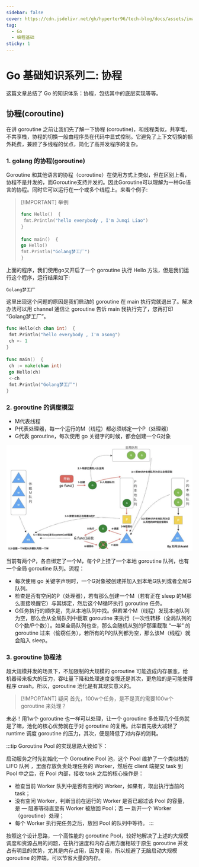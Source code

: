 ```yaml
---
sidebar: false
cover: https://cdn.jsdelivr.net/gh/hyperter96/tech-blog/docs/assets/images/go-cover2-goroutine.jpeg
tag:
  - Go
  - 编程基础
sticky: 1
---
```


# Go 基础知识系列二: 协程

这篇文章总结了 Go 的知识体系：协程，包括其中的底层实现等等。

## 协程(coroutine)

在讲 goroutine 之前让我们先了解一下协程 (coroutine)，和线程类似，共享堆，不共享栈，协程的切换一般由程序员在代码中显式控制。它避免了上下文切换的额外耗费，兼顾了多线程的优点，简化了高并发程序的复杂。

### 1. golang 的协程(goroutine)

Goroutine 和其他语言的协程（coroutine）在使用方式上类似，但在区别上看，协程不是并发的，而Goroutine支持并发的。因此Goroutine可以理解为一种Go语言的协程。同时它可以运行在一个或多个线程上。来看个例子:

> [!IMPORTANT] 举例
> ```go
> func Hello()  {
>  fmt.Println("hello everybody , I'm Junqi Liao")
> }
>
> func main()  {
> go Hello()
> fmt.Println("Golang梦工厂")
>}
>```

上面的程序，我们使用go又开启了一个 goroutine 执行 Hello 方法，但是我们运行这个程序，运行结果如下:
```
Golang梦工厂
```
这里出现这个问题的原因是我们启动的 goroutine 在 main 执行完就退出了。解决办法可以用 channel 通信让 goroutine 告诉 main 我执行完了，您再打印 “Golang梦工厂”。

```go
func Hello(ch chan int)  {
 fmt.Println("hello everybody , I'm asong")
 ch <- 1
}

func main()  {
 ch := make(chan int)
 go Hello(ch)
 <-ch
 fmt.Println("Golang梦工厂")
}
```

### 2. goroutine 的调度模型

- M代表线程
- P代表处理器，每一个运行的M（线程）都必须绑定一个P（处理器）
- G代表 goroutine，每次使用 go 关键字的时候，都会创建一个G对象

![GMP调度模型](../../assets/images/gmp.png "图3：GMP调度模型")

当前有两个P，各自绑定了一个M，每个P上挂了一个本地 goroutine 队列，也有一个全局 goroutine 队列。流程：

- 每次使用 go 关键字声明时，一个G对象被创建并加入到本地G队列或者全局G队列。
- 检查是否有空闲的P（处理器），若有那么创建一个M（若有正在 sleep 的M那么直接唤醒它）与其绑定，然后这个M循环执行 goroutine 任务。
- G任务执行的顺序是，先从本地队列中找。但若某个M（线程）发现本地队列为空，那么会从全局队列中截取 goroutine 来执行（一次性转移（全局队列的G个数/P个数））。如果全局队列也空，那么会随机从别的P那里截取 “一半” 的 goroutine 过来（偷窃任务），若所有的P的队列都为空，那么该M（线程）就会陷入 sleep。

### 3. goroutine 协程池

超大规模并发的场景下，不加限制的大规模的 goroutine 可能造成内存暴涨，给机器带来极大的压力，吞吐量下降和处理速度变慢还是其次，更危险的是可能使得程序 crash。所以，goroutine 池化是有其现实意义的。

> [!IMPORTANT] 疑问
> 首先，100w个任务，是不是真的需要100w个 goroutine 来处理？


未必！用1w个 goroutine 也一样可以处理，让一个 goroutine 多处理几个任务就是了嘛，池化的核心优势就在于对 goroutine 的复用。此举首先极大减轻了 runtime 调度 goroutine 的压力，其次，便是降低了对内存的消耗。


:::tip
Goroutine Pool 的实现思路大致如下：

启动服务之时先初始化一个 Goroutine Pool 池，这个 Pool 维护了一个类似栈的 LIFO 队列 ，里面存放负责处理任务的 Worker，然后在 client 端提交 task 到 Pool 中之后，在 Pool 内部，接收 task 之后的核心操作是：

- 检查当前 Worker 队列中是否有空闲的 Worker，如果有，取出执行当前的 task；
- 没有空闲 Worker，判断当前在运行的 Worker 是否已超过该 Pool 的容量，是 — 阻塞等待直至有 Worker 被放回 Pool；否 — 新开一个 Worker（goroutine）处理；
- 每个 Worker 执行完任务之后，放回 Pool 的队列中等待。
:::

按照这个设计思路，一个高性能的 goroutine Pool，较好地解决了上述的大规模调度和资源占用的问题，在执行速度和内存占用方面相较于原生 goroutine 并发占有明显的优势，尤其是内存占用，因为复用，所以规避了无脑启动大规模 goroutine 的弊端，可以节省大量的内存。